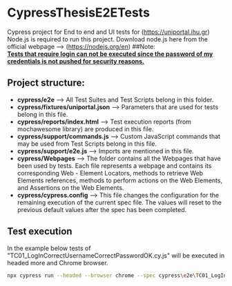 # CypressThesisE2ETests  
Cypress project for End to end and UI tests for (https://uniportal.ihu.gr)  
Node.js is required to run this project. Download node.js here from the official webpage --> (https://nodejs.org/en)
##Note:  
<u><strong>Tests that require login can not be executed since the password of my credentials is not pushed for security reasons.</strong></u>  

## Project structure:  
- **cypress/e2e**  --> All Test Suites and Test Scripts belong in this folder.
- **cypress/fixtures/uniportal.json**  --> Parameters that are used for tests belong in this file.
- **cypress/reports/index.html**  --> Test execution reports (from mochawesome library) are produced in this file.
- **cypress/support/commands.js**  --> Custom JavaScript commands that may be used from Test Scripts belong in this file.
- **cypress/support/e2e.js**  --> Imports are mentioned in this file.
- **cypress/Webpages**  --> The folder contains all the Webpages that have been used by tests. Each file represents a webpage and contains its corresponding Web - Element Locators, methods to retrieve Web Elements references, methods to perform actions on the Web Elements, and Assertions on the Web Elements.
- **cypress/cypress.config**  --> This file changes the configuration for the remaining execution of the current spec file. The values will reset to the previous default values after the spec has been completed.  


## Test execution
In the example below tests of "TC01_LogInCorrectUsernameCorrectPasswordOK.cy.js" will be executed in headed more and Chrome browser.
```bash
npx cypress run --headed --browser chrome --spec cypress\e2e\TC01_LogInCorrectUsernameCorrectPasswordOK.cy.js
```

